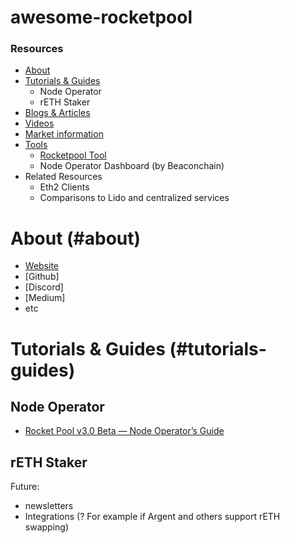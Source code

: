 # awesome-rocketpool

### Resources
- [About](#about)
- [Tutorials & Guides](#tutorials-guides)
  - Node Operator
  - rETH Staker
- [Blogs & Articles](#blogs-articles)
- [Videos](#videos)
- [Market information](#market-information)
- [Tools](#tools)
	- [Rocketpool Tool](https://www.rocketpooltool.com/)
	- Node Operator Dashboard (by Beaconchain)
- Related Resources
	- Eth2 Clients
	- Comparisons to Lido and centralized services

# About (#about)

* [Website](https://www.rocketpool.net)
* [Github]
* [Discord]
* [Medium]
* etc

# Tutorials & Guides (#tutorials-guides)

## Node Operator
* [Rocket Pool v3.0 Beta — Node Operator’s Guide](https://medium.com/rocket-pool/rocket-pool-v2-5-beta-node-operators-guide-77859891766b)

## rETH Staker



Future:
- newsletters
- Integrations (? For example if Argent and others support rETH swapping)
